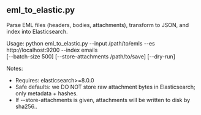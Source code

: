 eml_to_elastic.py
-----------------
Parse EML files (headers, bodies, attachments), transform to JSON, and index into Elasticsearch.

Usage:
  python eml_to_elastic.py --input /path/to/emls --es http://localhost:9200 --index emails \
      [--batch-size 500] [--store-attachments /path/to/save] [--dry-run]

Notes:
- Requires: elasticsearch>=8.0.0
- Safe defaults: we DO NOT store raw attachment bytes in Elasticsearch; only metadata + hashes.
- If --store-attachments is given, attachments will be written to disk by sha256.<ext>.
